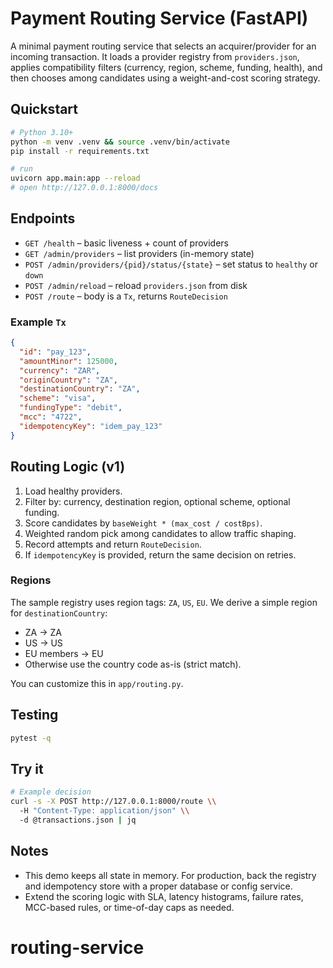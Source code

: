 # Payment Routing Service (FastAPI)

A minimal payment routing service that selects an acquirer/provider for an incoming transaction.
It loads a provider registry from `providers.json`, applies compatibility filters (currency,
region, scheme, funding, health), and then chooses among candidates using a weight-and-cost
scoring strategy.

## Quickstart

```bash
# Python 3.10+
python -m venv .venv && source .venv/bin/activate
pip install -r requirements.txt

# run
uvicorn app.main:app --reload
# open http://127.0.0.1:8000/docs
```

## Endpoints

- `GET /health` – basic liveness + count of providers
- `GET /admin/providers` – list providers (in-memory state)
- `POST /admin/providers/{pid}/status/{state}` – set status to `healthy` or `down`
- `POST /admin/reload` – reload `providers.json` from disk
- `POST /route` – body is a `Tx`, returns `RouteDecision`

### Example `Tx`

```json
{
  "id": "pay_123",
  "amountMinor": 125000,
  "currency": "ZAR",
  "originCountry": "ZA",
  "destinationCountry": "ZA",
  "scheme": "visa",
  "fundingType": "debit",
  "mcc": "4722",
  "idempotencyKey": "idem_pay_123"
}
```

## Routing Logic (v1)

1. Load healthy providers.
2. Filter by: currency, destination region, optional scheme, optional funding.
3. Score candidates by `baseWeight * (max_cost / costBps)`.
4. Weighted random pick among candidates to allow traffic shaping.
5. Record attempts and return `RouteDecision`.
6. If `idempotencyKey` is provided, return the same decision on retries.

### Regions

The sample registry uses region tags: `ZA`, `US`, `EU`. We derive a simple region for
`destinationCountry`:
- ZA → ZA
- US → US
- EU members → EU
- Otherwise use the country code as-is (strict match).

You can customize this in `app/routing.py`.

## Testing

```bash
pytest -q
```

## Try it

```bash
# Example decision
curl -s -X POST http://127.0.0.1:8000/route \\
  -H "Content-Type: application/json" \\
  -d @transactions.json | jq
```

## Notes

- This demo keeps all state in memory. For production, back the registry and idempotency store
  with a proper database or config service.
- Extend the scoring logic with SLA, latency histograms, failure rates, MCC-based rules,
  or time-of-day caps as needed.
# routing-service
